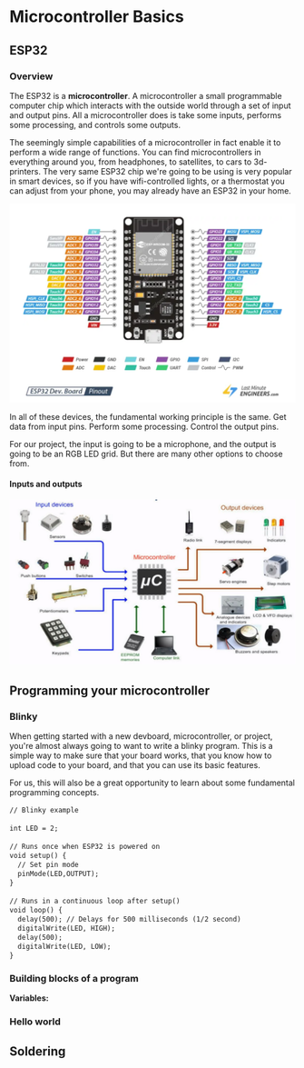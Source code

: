 # Microcontroller Basics

## ESP32 
### Overview  

The ESP32 is a **microcontroller**. A microcontroller a small programmable 
computer chip which interacts with the outside world through a set of input 
and output pins. All a microcontroller does is take some inputs, performs 
some processing, and controls some outputs.  

The seemingly simple capabilities of a microcontroller in fact enable it to 
perform a wide range of functions. You can find microcontrollers in 
everything around you, from headphones, to satellites, to cars to 
3d-printers. The very same ESP32 chip we're going to be using is very popular 
in smart devices, so if you have wifi-controlled lights, or a thermostat 
you can adjust from your phone, you may already have an ESP32 in your home. 

![](Photos/esp32_devkit_v1_pinout.png)

In all of these devices, the fundamental working principle is the same. 
Get data from input pins. Perform some processing. Control the output pins. 

For our project, the input is going to be a microphone, and the output is 
going to be an RGB LED grid. But there are many other options to choose 
from.   
  
#### Inputs and outputs
![Inputs and outputs](Photos/inputs_and_outputs.jpg)

## Programming your microcontroller 
### Blinky 
When getting started with a new devboard, microcontroller, or project, you're 
almost always going to want to write a blinky program. This is a simple way 
to make sure that your board works, that you know how to upload code to your
board, and that you can use its basic features. 

For us, this will also be a great opportunity to learn about some fundamental 
programming concepts.  

```
// Blinky example 

int LED = 2; 

// Runs once when ESP32 is powered on 
void setup() {
  // Set pin mode
  pinMode(LED,OUTPUT);
}

// Runs in a continuous loop after setup()
void loop() {
  delay(500); // Delays for 500 milliseconds (1/2 second)
  digitalWrite(LED, HIGH);
  delay(500);
  digitalWrite(LED, LOW);
}

```
### Building blocks of a program
 


**Variables:** 

### Hello world

## Soldering

##  